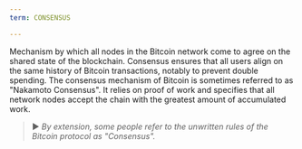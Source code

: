 ```yaml
---
term: CONSENSUS

---
```

Mechanism by which all nodes in the Bitcoin network come to agree on the shared state of the blockchain. Consensus ensures that all users align on the same history of Bitcoin transactions, notably to prevent double spending. The consensus mechanism of Bitcoin is sometimes referred to as "Nakamoto Consensus". It relies on proof of work and specifies that all network nodes accept the chain with the greatest amount of accumulated work.

> ► *By extension, some people refer to the unwritten rules of the Bitcoin protocol as "Consensus".*